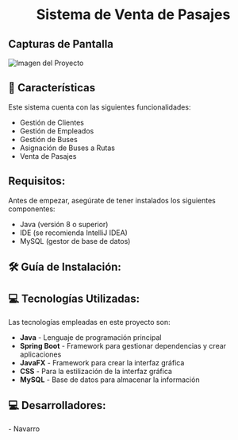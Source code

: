 <h1 align="center" id="title">Sistema de Venta de Pasajes</h1>

<h2> Capturas de Pantalla</h2>
<img src="https://s3.amazonaws.com/media.greatplacetowork.com/peru/best-workplaces-in-peru/2025/3-mas-de-1000/12-utp/logo.png" alt="Imagen del Proyecto">

<h2>🧐 Características</h2>

Este sistema cuenta con las siguientes funcionalidades:

*   Gestión de Clientes
*   Gestión de Empleados
*   Gestión de Buses
*   Asignación de Buses a Rutas
*   Venta de Pasajes

<h2>Requisitos:</h2>
Antes de empezar, asegúrate de tener instalados los siguientes componentes:

*   Java (versión 8 o superior)
*   IDE (se recomienda IntelliJ IDEA)
*   MySQL (gestor de base de datos)

<h2>🛠️ Guía de Instalación:</h2>
<!-- Agregar pasos específicos aquí si los necesitas -->

<h2>💻 Tecnologías Utilizadas:</h2>

Las tecnologías empleadas en este proyecto son:

*   **Java** - Lenguaje de programación principal
*   **Spring Boot** - Framework para gestionar dependencias y crear aplicaciones
*   **JavaFX** - Framework para crear la interfaz gráfica
*   **CSS** - Para la estilización de la interfaz gráfica
*   **MySQL** - Base de datos para almacenar la información

<h2>💻 Desarrolladores:</h2>
- Navarro 

